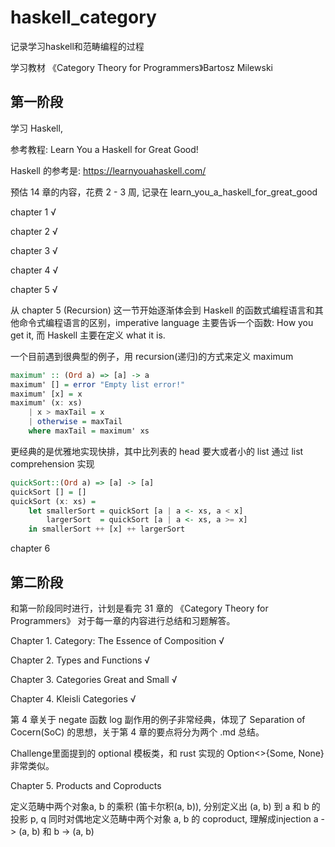 # haskell_category
记录学习haskell和范畴编程的过程

学习教材 《Category Theory for Programmers》Bartosz Milewski

## 第一阶段
学习 Haskell, 

参考教程: Learn You a Haskell for Great Good!

Haskell 的参考是: https://learnyouahaskell.com/

预估 14 章的内容，花费 2 - 3 周, 记录在 learn_you_a_haskell_for_great_good

chapter 1 √

chapter 2 √

chapter 3 √

chapter 4 √

chapter 5 √

从 chapter 5 (Recursion) 这一节开始逐渐体会到 Haskell 的函数式编程语言和其他命令式编程语言的区别，imperative language 主要告诉一个函数: How you get it, 而 Haskell 主要在定义 what it is.

一个目前遇到很典型的例子，用 recursion(递归)的方式来定义 maximum
```haskell
maximum' :: (Ord a) => [a] -> a
maximum' [] = error "Empty list error!"
maximum' [x] = x
maximum' (x: xs)
    | x > maxTail = x
    | otherwise = maxTail
    where maxTail = maximum' xs
```

更经典的是优雅地实现快排，其中比列表的 head 要大或者小的 list 通过 list comprehension 实现
```haskell
quickSort::(Ord a) => [a] -> [a]
quickSort [] = []
quickSort (x: xs) = 
    let smallerSort = quickSort [a | a <- xs, a < x]
        largerSort  = quickSort [a | a <- xs, a >= x]
    in smallerSort ++ [x] ++ largerSort
```

chapter 6

## 第二阶段

和第一阶段同时进行，计划是看完 31 章的 《Category Theory for Programmers》
对于每一章的内容进行总结和习题解答。

Chapter 1. Category: The Essence of Composition √

Chapter 2. Types and Functions √

Chapter 3. Categories Great and Small √

Chapter 4. Kleisli Categories √

第 4 章关于 negate 函数 log 副作用的例子非常经典，体现了 Separation of Cocern(SoC) 的思想，关于第 4 章的要点将分为两个 .md 总结。

Challenge里面提到的 optional 模板类，和 rust 实现的 Option<>{Some, None} 非常类似。

Chapter 5. Products and Coproducts

定义范畴中两个对象a, b 的乘积 (笛卡尔积(a, b)), 分别定义出 (a, b) 到 a 和 b 的投影 p, q
同时对偶地定义范畴中两个对象 a, b 的 coproduct, 理解成injection a -> (a, b) 和 b -> (a, b)